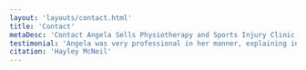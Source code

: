 ```yaml
---
layout: 'layouts/contact.html'
title: 'Contact'
metaDesc: 'Contact Angela Sells Physiotherapy and Sports Injury Clinic'
testimonial: 'Angela was very professional in her manner, explaining in simple language my injury and how she was going to treat it. '
citation: 'Hayley McNeil'
---
```

